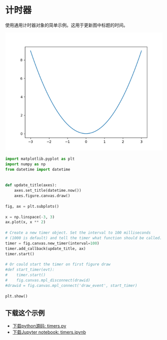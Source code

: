 # 计时器

使用通用计时器对象的简单示例。这用于更新图中标题的时间。

![计时器示例](/static/images/gallery/sphx_glr_timers_001.png)

```python
import matplotlib.pyplot as plt
import numpy as np
from datetime import datetime


def update_title(axes):
    axes.set_title(datetime.now())
    axes.figure.canvas.draw()

fig, ax = plt.subplots()

x = np.linspace(-3, 3)
ax.plot(x, x ** 2)

# Create a new timer object. Set the interval to 100 milliseconds
# (1000 is default) and tell the timer what function should be called.
timer = fig.canvas.new_timer(interval=100)
timer.add_callback(update_title, ax)
timer.start()

# Or could start the timer on first figure draw
#def start_timer(evt):
#    timer.start()
#    fig.canvas.mpl_disconnect(drawid)
#drawid = fig.canvas.mpl_connect('draw_event', start_timer)

plt.show()
```

## 下载这个示例
            
- [下载python源码: timers.py](https://matplotlib.org/_downloads/timers.py)
- [下载Jupyter notebook: timers.ipynb](https://matplotlib.org/_downloads/timers.ipynb)